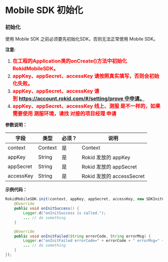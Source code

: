 # Mobile SDK 初始化

### 初始化

使用 Mobile SDK 之前必须要先初始化SDK，否则无法正常使用 Mobile SDK。

**注意:**

1. **<font color=red size=3>在工程的Application类的onCreate()方法中初始化RokidMobileSDK。</font>**
2. **<font color=red size=3>appKey、appSecret、accessKey 请按照真实填写，否则会初始化失败。</font>**
3. **<font color=red size=3>appKey、appSecret、accessKey 请到 https://account.rokid.com/#/setting/prove 中申请。</font>**
3. **<font color=red size=3>appKey、appSecret、accessKey 线上、测服 是不一样的，如果需要使用 测服环境，请找 对接的项目经理 申请</font>**

**参数说明：**

| 字段        | 类型    | 必须？| 说明 |
| ---------  | --------- | --- | --- |
| context | Context| 是 | Context |
| appKey | String | 是 | Rokid 发放的 appKey |
| appSecret | String | 是 | Rokid 发放的 appSecret |
| accessKey | String | 是 | Rokid 发放的 accessSecret |

**示例代码：**

```Java
RokidMobileSDK.init(context, appKey, appSecret, accessKey, new SDKInitCompletedCallback) {
    @Override
    public void onInitSuccess() {
        Logger.d("onInitSuccess is called.");
        ... // do something
    }

    @Override
    public void onInitFailed(String errorCode, String errorMsg) {
        Logger.e("onInitFailed errorCode=" + errorCode + " errorMsg=" + errorMsg);
        ... // do something
    }
});
```




